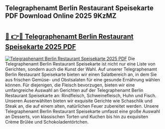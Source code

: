 ## Telegraphenamt Berlin Restaurant Speisekarte PDF Download Online 2025 9KzMZ

# <h2><a href="http://gc8plg.nevu.top/?p=Telegraphenamt+Berlin+Restaurant+Speisekarte">🔗 👉🔴 Telegraphenamt Berlin Restaurant Speisekarte 2025 PDF</a></h2>

[![Telegraphenamt Berlin Restaurant Speisekarte 2025 PDF](https://i.imgur.com/dBaPXMq.png)](http://gc8plg.nevu.top/?p=Telegraphenamt+Berlin+Restaurant+Speisekarte)
Die Telegraphenamt Berlin Restaurant Speisekarte ist nicht nur eine Liste von Gerichten, sondern auch die Kunst der Wahl. Auf unserer Telegraphenamt Berlin Restaurant Speisekarte bieten wir einen Salatbereich an, in dem Sie aus frischen Gemüse- und Obstsalaten für eine gesunde Ernährung wählen können. Für diejenigen, die Fleisch bevorzugen, bieten wir eine umfangreiche Auswahl an Gerichten auf der Telegraphenamt Berlin Restaurant Speisekarte an: Rindfleisch, Schweinefleisch, Huhn und Fisch. Unseren Auserwählten bieten wir exquisite Gerichte wie Schaschlik und Steak an, die auf einem alten, natürlichen Feuer zubereitet werden. Unsere Telegraphenamt Berlin Restaurant Speisekarte umfasst eine große Auswahl an Desserts, von klassischen Torten und Kuchen bis hin zu exquisiten Crème Brûlée und Schokoladentörtchen.
